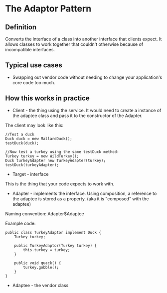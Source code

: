 # The Adaptor Pattern


## Definition

Converts the interface of a class into another interface that clients expect. It allows classes to work together that couldn't otherwise because of incompatible interfaces.


## Typical use cases

- Swapping out vendor code without needing to change your application's core code too much.


## How this works in practice


* Client - the thing using the service. It would need to create a instance of the adaptee class and pass it to the constructor of the Adapter.

The client may look like this:


```
//Test a duck
Duck duck = new MallardDuck();
testDuck(duck);

//Now test a turkey using the same testDuck method:
Turkey turkey = new WildTurkey();
Duck turkeyAdapter new TurkeyAdapter(turkey);
testDuck(turkeyAdapter);
```



* Target - interface

This is the thing that your code expects to work with.


* Adapter - implements the interface. Using composition, a reference to the adaptee is stored as a property. (aka it is "composed" with the adaptee)


Naming convention: Adapter$Adaptee

Example code:

```
public class TurkeyAdaptor implement Duck {
    Turkey turkey;

    public TurkeyAdaptor(Turkey turkey) {
        this.turkey = turkey;
    }

    public void quack() {
        turkey.gobble();
    }
}

```



* Adaptee - the vendor class




